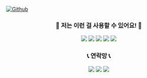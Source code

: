 [![Github](https://www.codenary.co.kr/widget/github/api?username=정상미)](https://www.codenary.co.kr/user-profile/detail/정상미?github_ride=true&utm_source=github)

<h3 align="center">🔨 저는 이런 걸 사용할 수 있어요! 🔨</h3>
<p align="center"><img src="https://img.shields.io/badge/Java-007396?style=flat-square&logo=Java&logoColor=white"/> <img src="https://img.shields.io/badge/Python-3776AB?style=flat-square&logo=Python&logoColor=white"/> <img src="https://img.shields.io/badge/HTML5-E34F26?style=flat-square&logo=HTML5&logoColor=white"/> <img src="https://img.shields.io/badge/CSS-1572B6?style=flat-square&logo=CSS3&logoColor=white"/> <img src="https://img.shields.io/badge/JavaScript-F7DF1E?style=flat-square&logo=JavaScript&logoColor=white"/></p>

<h3 align="center"> 📞 연락망 📞</h3>
<p align="center"><a href=”mailto:w2321@e-mirim.hs.kr“><img src=”https://img.shields.io/badge/Gmail-d14836?style=flat-square&logo=Gmail&logoColor=white&link=w2321@e-mirim.hs.kr“/></a>
<a href="http://www.instagram.com/xeonmoa" target="_blank"><img src="https://img.shields.io/badge/instagram-E4405F?style=flat-square&logo=Instagram&logoColor=white"/></a>
<a href="http://ddangna.tistory.com" target="_blank"><img src="https://img.shields.io/badge/Tistory-000000?style=flat-square&logo=Tistory&logoColor=white"/></a></p>

